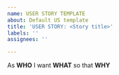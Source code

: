 ```yaml
---
name: USER STORY TEMPLATE
about: Default US template
title: 'USER STORY: <Story title>'
labels: ''
assignees: ''

---
```


As **WHO** I want **WHAT** so that **WHY**
